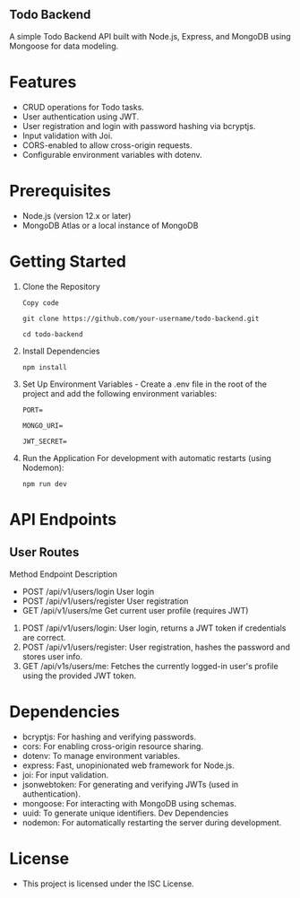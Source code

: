 ## Todo Backend

A simple Todo Backend API built with Node.js, Express, and MongoDB using Mongoose for data modeling.

# Features

- CRUD operations for Todo tasks.
- User authentication using JWT.
- User registration and login with password hashing via bcryptjs.
- Input validation with Joi.
- CORS-enabled to allow cross-origin requests.
- Configurable environment variables with dotenv.

# Prerequisites

- Node.js (version 12.x or later)
- MongoDB Atlas or a local instance of MongoDB

# Getting Started

1.  Clone the Repository

    `Copy code`

    `git clone https://github.com/your-username/todo-backend.git`

    `cd todo-backend`

2.  Install Dependencies

    `npm install`

3.  Set Up Environment Variables - Create a .env file in the root of the project and add the following environment variables:

        PORT=

        MONGO_URI=

        JWT_SECRET=

4.  Run the Application
    For development with automatic restarts (using Nodemon):

        npm run dev

# API Endpoints

## User Routes

Method Endpoint Description

- POST /api/v1/users/login User login
- POST /api/v1/users/register User registration
- GET /api/v1/users/me Get current user profile (requires JWT)

1. POST /api/v1/users/login: User login, returns a JWT token if credentials are correct.
2. POST /api/v1/users/register: User registration, hashes the password and stores user info.
3. GET /api/v1s/users/me: Fetches the currently logged-in user's profile using the provided JWT token.

# Dependencies

- bcryptjs: For hashing and verifying passwords.
- cors: For enabling cross-origin resource sharing.
- dotenv: To manage environment variables.
- express: Fast, unopinionated web framework for Node.js.
- joi: For input validation.
- jsonwebtoken: For generating and verifying JWTs (used in authentication).
- mongoose: For interacting with MongoDB using schemas.
- uuid: To generate unique identifiers.
  Dev Dependencies
- nodemon: For automatically restarting the server during development.

# License

- This project is licensed under the ISC License.
